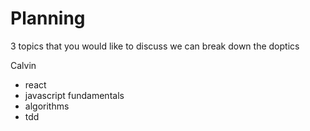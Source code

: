 # Planning

3 topics that you would like to discuss we can break down the doptics

Calvin 

* react
* javascript fundamentals
* algorithms
* tdd
